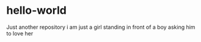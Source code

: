 # hello-world
Just another repository
i am just a girl standing in front of a boy asking him to love her
